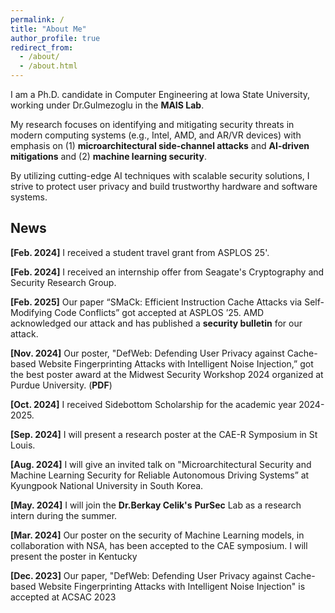 ```yaml
---
permalink: /
title: "About Me"
author_profile: true
redirect_from: 
  - /about/
  - /about.html
---
```

I am a Ph.D. candidate in Computer Engineering at Iowa State University, working under Dr.Gulmezoglu in the <a href="https://www.ece.iastate.edu/bgulmez" style="text-decoration: none;"><b>MAIS Lab</b></a>. 

My research focuses on identifying and mitigating security threats in modern computing systems (e.g., Intel, AMD, and AR/VR devices) with emphasis on (1) **microarchitectural side-channel attacks** and **AI-driven mitigations** and (2) **machine learning security**.

By utilizing cutting-edge AI techniques with scalable security solutions, I strive to protect user privacy and build trustworthy hardware and software systems.

<!--
Prior to joining Iowa State, I worked as an Assistant Manager in the ICT Infrastructure Strategy and Planning Team at South Korea’s South Korea’s National Information Society Agency (<a href="https://eng.nia.or.kr/site/nia_eng/main.do" style="text-decoration: none;"><b>NIA</b></a>).
-->

<!-- News
======
-->

News
------
**[Feb. 2024]** I received a student travel grant from ASPLOS 25'.<br/>

**[Feb. 2024]** I received an internship offer from Seagate's Cryptography and Security Research Group. <br/>

**[Feb. 2025]** Our paper “SMaCk: Efficient Instruction Cache Attacks via Self-Modifying Code Conflicts” got accepted at ASPLOS ’25. AMD acknowledged our attack and has published a <a href="https://www.amd.com/en/resources/product-security/bulletin/amd-sb-7024.html" style="text-decoration: none;"><b>security bulletin</b></a> for our attack. <br/>

**[Nov. 2024]** Our poster, "DefWeb: Defending User Privacy against Cache-based Website Fingerprinting Attacks with Intelligent Noise Injection,” got the best poster award at the Midwest Security Workshop 2024 organized at Purdue University. (<a href="/files/MSW_Seonghun.pdf" target="_blank" style="text-decoration: none;"><b>PDF</b></a>)<br/>

**[Oct. 2024]** I received Sidebottom Scholarship for the academic year 2024-2025.<br/>

**[Sep. 2024]** I will present a research poster at the CAE-R Symposium in St Louis.<br/>

**[Aug. 2024]** I will give an invited talk on "Microarchitectural Security and Machine Learning Security for Reliable Autonomous Driving Systems” at Kyungpook National University in South Korea.<br/>

**[May. 2024]** I will join the  <a href="https://beerkay.github.io/" style="text-decoration: none;"><b>Dr.Berkay Celik's</b></a> <a href="https://pursec.cs.purdue.edu/" style="text-decoration: none;"><b>PurSec</b></a> Lab as a research intern during the summer. <br/>

**[Mar. 2024]** Our poster on the security of Machine Learning models, in collaboration with NSA, has been accepted to the CAE symposium. I will present the poster in Kentucky <br/>

**[Dec. 2023]** Our paper, "DefWeb: Defending User Privacy against Cache-based Website Fingerprinting Attacks with Intelligent Noise Injection" is accepted at ACSAC 2023 <br/>
